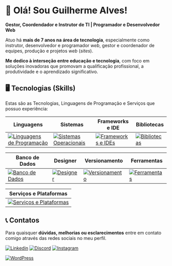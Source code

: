 # 💙 Olá! Sou Guilherme Alves!
**Gestor, Coordendador e Instrutor de TI  | Programador e Desenvolvedor Web** 

Atuo há **mais de 7 anos na área de tecnologia**, especialmente como instrutor, desenvolvedor e programador _web_, gestor e coordenador de equipes, produção e projetos _web_ (_sites_).

**Me dedico à interseção entre educação e tecnologia**, com foco em soluções inovadoras que promovam a qualificação profissional, a produtividade e o aprendizado significativo. 


## 🖥️ Tecnologias (Skills)
Estas são as Tecnologias, Linguagens de Programação e Serviços que possuo experiência: 

| Linguagens | Sistemas | Frameworks e IDE | Bibliotecas |
| ---- | ---- | ---- | ---- |
| [![Linguagens de Programação](https://skillicons.dev/icons?i=php,java,python,kotlin,js,c&perline=3)](https://skillicons.dev) | [![Sistemas Operacionais](https://skillicons.dev/icons?i=windows,linux,ubuntu,mint,debian&perline=3)](https://skillicons.dev) | [![Frameworks e IDEs](https://skillicons.dev/icons?i=laravel,angular,tailwind,bootstrap,pycharm,phpstorm&perline=3)](https://skillicons.dev) | [![Bibliotecas](https://skillicons.dev/icons?i=react,jquery,styledcomponents,p5js&perline=3)](https://skillicons.dev) | 

| Banco de Dados | Designer | Versionamento | Ferramentas | 
| ---- | ---- | ---- | ---- |
|   [![Banco de Dados](https://skillicons.dev/icons?i=mysql,sqlite,mongodb&perline=3)](https://skillicons.dev) |   [![Designer](https://skillicons.dev/icons?i=figma,ps,ae&perline=3)](https://skillicons.dev) |   [![Versionamento](https://skillicons.dev/icons?i=github,gitlab,bitbucket&perline=3)](https://skillicons.dev) |   [![Ferramentas](https://skillicons.dev/icons?i=vscode,visualstudio,npm&perline=3)](https://skillicons.dev) |

| Serviços e Plataformas |  
| ---- | 
|   [![Serviços e Plataformas](https://skillicons.dev/icons?i=aws,azure,notion,firebase,vercel,replit&perline=6)](https://skillicons.dev) |

## 📞 Contatos
Para quaisquer **dúvidas, melhorias ou esclarecimentos** entre em contato comigo através das redes sociais no meu perfil.

[![Linkedin](https://skillicons.dev/icons?i=linkedin)](https://www.linkedin.com/in/guisaadev/)
[![Discord](https://skillicons.dev/icons?i=discord)]()
[![Instagram](https://skillicons.dev/icons?i=instagram)](https://www.instagram.com/guisaadev)

[![WordPress](https://skillicons.dev/icons?i=wordpress)]()